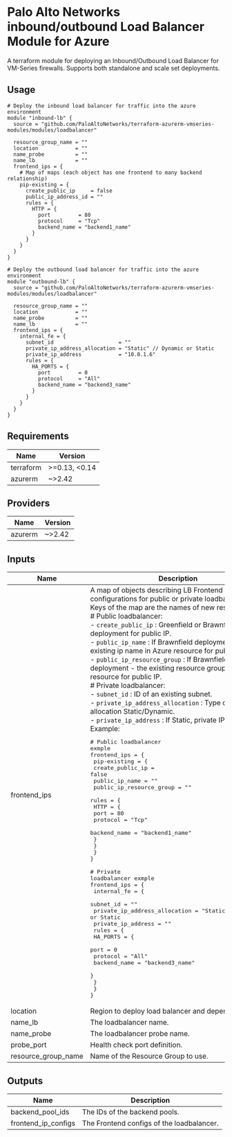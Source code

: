 # Palo Alto Networks inbound/outbound Load Balancer Module for Azure

A terraform module for deploying an Inbound/Outbound Load Balancer for VM-Series firewalls. Supports both standalone and scale set deployments.

## Usage

```hcl
# Deploy the inbound load balancer for traffic into the azure environment
module "inbound-lb" {
  source = "github.com/PaloAltoNetworks/terraform-azurerm-vmseries-modules/modules/loadbalancer"

  resource_group_name = ""
  location            = ""
  name_probe          = ""
  name_lb             = ""
  frontend_ips = {
    # Map of maps (each object has one frontend to many backend relationship) 
    pip-existing = {
      create_public_ip     = false
      public_ip_address_id = ""
      rules = {
        HTTP = {
          port         = 80
          protocol     = "Tcp"
          backend_name = "backend1_name"
        }
      }
    }
  }
}

# Deploy the outbound load balancer for traffic into the azure environment
module "outbound-lb" {
  source = "github.com/PaloAltoNetworks/terraform-azurerm-vmseries-modules/modules/loadbalancer"
  
  resource_group_name = ""
  location            = ""
  name_probe          = ""
  name_lb             = ""
  frontend_ips = {
    internal_fe = {
      subnet_id                     = ""
      private_ip_address_allocation = "Static" // Dynamic or Static
      private_ip_address            = "10.0.1.6" 
      rules = {
        HA_PORTS = {
          port         = 0
          protocol     = "All"
          backend_name = "backend3_name"
        }
      }
    }
  }
}
```

<!-- BEGINNING OF PRE-COMMIT-TERRAFORM DOCS HOOK -->
## Requirements

| Name | Version |
|------|---------|
| terraform | >=0.13, <0.14 |
| azurerm | ~>2.42 |

## Providers

| Name | Version |
|------|---------|
| azurerm | ~>2.42 |

## Inputs

| Name | Description | Type | Default | Required |
|------|-------------|------|---------|:--------:|
| frontend\_ips | A map of objects describing LB Frontend IP configurations for public or private loadbalancer type. <br>Keys of the map are the names of new resources.<br># Public loadbalancer:<br>- `create_public_ip` : Greenfield or Brawnfield deployment for public IP.<br>- `public_ip_name` : If Brawnfield deployment - the existing ip name in Azure resource for public IP.<br>- `public_ip_resource_group` : If Brawnfield deployment - the existing resource group in Azure resource for public IP.<br># Private loadbalancer:<br>- `subnet_id` : ID of an existing subnet.<br>- `private_ip_address_allocation` : Type of private allocation Static/Dynamic.<br>- `private_ip_address` : If Static, private IP.<br>Example:<pre># Public loadbalancer exmple<br>frontend_ips = {<br>  pip-existing = {<br>    create_public_ip         = false<br>    public_ip_name           = ""<br>    public_ip_resource_group = ""<br>    rules = {<br>      HTTP = {<br>        port         = 80<br>        protocol     = "Tcp"<br>        backend_name = "backend1_name"<br>      }<br>    }<br>  }<br>}<br><br># Private loadbalancer exmple<br>frontend_ips = {<br>  internal_fe = {<br>    subnet_id                     = ""<br>    private_ip_address_allocation = "Static" // Dynamic or Static<br>    private_ip_address = ""<br>    rules = {<br>      HA_PORTS = {<br>        port         = 0<br>        protocol     = "All"<br>        backend_name = "backend3_name"<br>      }<br>    }<br>  }<br>}</pre> | `any` | n/a | yes |
| location | Region to deploy load balancer and dependencies. | `string` | `""` | no |
| name\_lb | The loadbalancer name. | `string` | n/a | yes |
| name\_probe | The loadbalancer probe name. | `string` | `""` | no |
| probe\_port | Health check port definition. | `string` | `"80"` | no |
| resource\_group\_name | Name of the Resource Group to use. | `string` | n/a | yes |

## Outputs

| Name | Description |
|------|-------------|
| backend\_pool\_ids | The IDs of the backend pools. |
| frontend\_ip\_configs | The Frontend configs of the loadbalancer. |

<!-- END OF PRE-COMMIT-TERRAFORM DOCS HOOK -->
